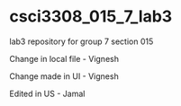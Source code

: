 # csci3308_015_7_lab3
lab3 repository for group 7 section 015


Change in local file - Vignesh

Change made in UI - Vignesh

Edited in US - Jamal
